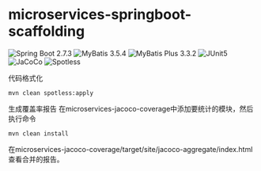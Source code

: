 # microservices-springboot-scaffolding
![Spring Boot 2.7.3](https://img.shields.io/badge/Spring%20Boot-2.7.3-brightgreen)
![MyBatis 3.5.4](https://img.shields.io/badge/MyBatis-3.3.2-9cf)
![MyBatis Plus 3.3.2](https://img.shields.io/badge/MyBatis%20Plus-3.3.2-f669b4)
![JUnit5](https://img.shields.io/badge/JUnit5-blue.svg)
![JaCoCo](https://img.shields.io/badge/JaCoCo-green.svg)
![Spotless](https://img.shields.io/badge/Spotless-yellow.svg)


代码格式化
```
mvn clean spotless:apply
```

生成覆盖率报告
在microservices-jacoco-coverage中添加要统计的模块，然后执行命令
```
mvn clean install
```
在microservices-jacoco-coverage/target/site/jacoco-aggregate/index.html查看合并的报告。